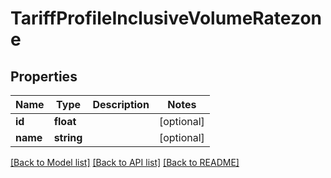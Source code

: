 # TariffProfileInclusiveVolumeRatezone

## Properties
Name | Type | Description | Notes
------------ | ------------- | ------------- | -------------
**id** | **float** |  | [optional] 
**name** | **string** |  | [optional] 

[[Back to Model list]](../../README.md#documentation-for-models) [[Back to API list]](../../README.md#documentation-for-api-endpoints) [[Back to README]](../../README.md)

